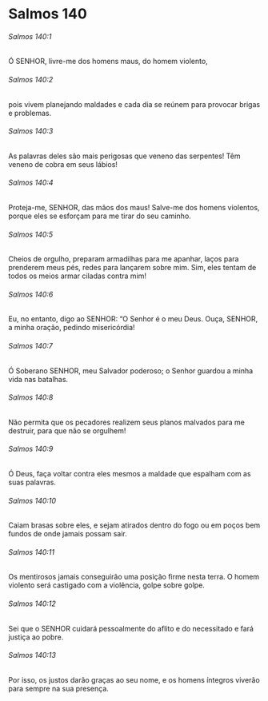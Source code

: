 # Salmos 140

###### Salmos 140:1

Ó SENHOR, livre-me dos homens maus, do homem violento,

###### Salmos 140:2

pois vivem planejando maldades e cada dia se reúnem para provocar brigas e problemas.

###### Salmos 140:3

As palavras deles são mais perigosas que veneno das serpentes! Têm veneno de cobra em seus lábios!

###### Salmos 140:4

Proteja-me, SENHOR, das mãos dos maus! Salve-me dos homens violentos, porque eles se esforçam para me tirar do seu caminho.

###### Salmos 140:5

Cheios de orgulho, preparam armadilhas para me apanhar, laços para prenderem meus pés, redes para lançarem sobre mim. Sim, eles tentam de todos os meios armar ciladas contra mim!

###### Salmos 140:6

Eu, no entanto, digo ao SENHOR: “O Senhor é o meu Deus. Ouça, SENHOR, a minha oração, pedindo misericórdia!

###### Salmos 140:7

Ó Soberano SENHOR, meu Salvador poderoso; o Senhor guardou a minha vida nas batalhas.

###### Salmos 140:8

Não permita que os pecadores realizem seus planos malvados para me destruir, para que não se orgulhem!

###### Salmos 140:9

Ó Deus, faça voltar contra eles mesmos a maldade que espalham com as suas palavras.

###### Salmos 140:10

Caiam brasas sobre eles, e sejam atirados dentro do fogo ou em poços bem fundos de onde jamais possam sair.

###### Salmos 140:11

Os mentirosos jamais conseguirão uma posição firme nesta terra. O homem violento será castigado com a violência, golpe sobre golpe.

###### Salmos 140:12

Sei que o SENHOR cuidará pessoalmente do aflito e do necessitado e fará justiça ao pobre.

###### Salmos 140:13

Por isso, os justos darão graças ao seu nome, e os homens íntegros viverão para sempre na sua presença.

